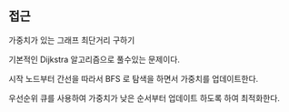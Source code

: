 ## 접근
가중치가 있는 그래프 최단거리 구하기

기본적인 Dijkstra 알고리즘으로 풀수있는 문제이다.


시작 노드부터 간선을 따라서 BFS 로 탐색을 하면서 가중치를 업데이트한다.

우선순위 큐를 사용하여 가중치가 낮은 순서부터 업데이트 하도록 하여 최적화한다.

